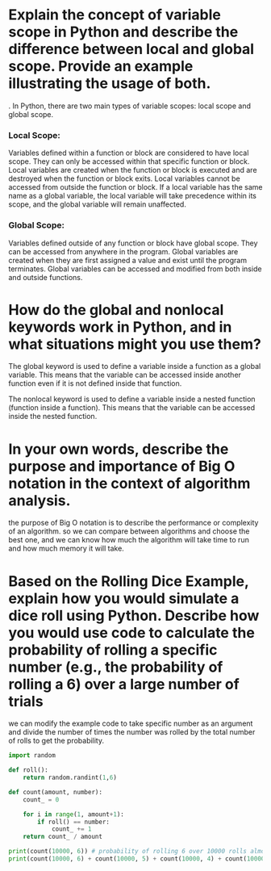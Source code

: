 # Explain the concept of variable scope in Python and describe the difference between local and global scope. Provide an example illustrating the usage of both.
. In Python, there are two main types of variable scopes: local scope and global scope.

### Local Scope:
Variables defined within a function or block are considered to have local scope. They can only be accessed within that specific function or block.
Local variables are created when the function or block is executed and are destroyed when the function or block exits.
Local variables cannot be accessed from outside the function or block.
If a local variable has the same name as a global variable, the local variable will take precedence within its scope, and the global variable will remain unaffected.

### Global Scope:
Variables defined outside of any function or block have global scope. They can be accessed from anywhere in the program.
Global variables are created when they are first assigned a value and exist until the program terminates.
Global variables can be accessed and modified from both inside and outside functions.



# How do the global and nonlocal keywords work in Python, and in what situations might you use them?
The global keyword is used to define a variable inside a function as a global variable. This means that the variable can be accessed inside another function even if it is not defined inside that function.

The nonlocal keyword is used to define a variable inside a nested function (function inside a function). This means that the variable can be accessed inside the nested function.


# In your own words, describe the purpose and importance of Big O notation in the context of algorithm analysis.

the purpose of Big O notation is to describe the performance or complexity of an algorithm. so we can compare between algorithms and choose the best one, and we can know how much the algorithm will take time to run and how much memory it will take.


# Based on the Rolling Dice Example, explain how you would simulate a dice roll using Python. Describe how you would use code to calculate the probability of rolling a specific number (e.g., the probability of rolling a 6) over a large number of trials

we can modify the example code to take specific number as an argument and divide the number of times the number was rolled by the total number of rolls to get the probability.
```python
import random

def roll():
    return random.randint(1,6)

def count(amount, number):
    count_ = 0

    for i in range(1, amount+1):
        if roll() == number:
            count_ += 1
    return count_ / amount

print(count(10000, 6)) # probability of rolling 6 over 10000 rolls almost equal 0.1667
print(count(10000, 6) + count(10000, 5) + count(10000, 4) + count(10000, 3) + count(10000, 2) + count(10000, 1)) # sum of all probabilities almost equal 1

```







